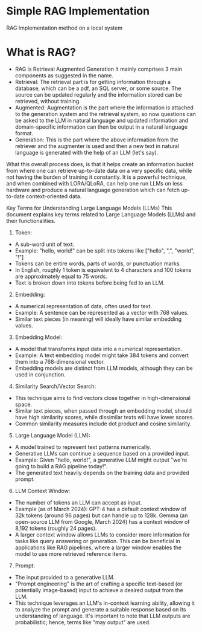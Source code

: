 # Simple RAG Implementation
RAG Implementation method on a local system

# What is RAG?
* RAG is Retrieval Augmented Generation
It mainly comprises 3 main components as suggested in the name.
* Retrieval: The retrieval part is for getting information through a database, which can be a pdf, an SQL server, or some source. The source can be updated regularly and the information stored can be retrieved, without training.
* Augmented: Augmentation is the part where the information is attached to the generation system and the retrieval system, so now questions can be asked to the LLM in natural language and updated information and domain-specific information can then be output in a natural language format.
* Generation: This is the part where the above information from the retriever and the augmenter is used and then a new text in natural language is generated with the help of an LLM (let's say).

What this overall process does, is that it helps create an information bucket from where one can retrieve up-to-date data on a very specific data, while not having the burden of training it constantly. It is a powerful technique, and when combined with LORA/QLoRA, can help one run LLMs on less hardware and produce a natural language generation which can fetch up-to-date context-oriented data. 

Key Terms for Understanding Large Language Models (LLMs)
This document explains key terms related to Large Language Models (LLMs) and their functionalities.

1. Token:
* A sub-word unit of text.
* Example: "hello, world!" can be split into tokens like ["hello", ",", "world", "!"]
* Tokens can be entire words, parts of words, or punctuation marks.
* In English, roughly 1 token is equivalent to 4 characters and 100 tokens are approximately equal to 75 words.
* Text is broken down into tokens before being fed to an LLM.

2. Embedding:
* A numerical representation of data, often used for text.
* Example: A sentence can be represented as a vector with 768 values.
* Similar text pieces (in meaning) will ideally have similar embedding values.

3. Embedding Model:
* A model that transforms input data into a numerical representation.
* Example: A text embedding model might take 384 tokens and convert them into a 768-dimensional vector.
* Embedding models are distinct from LLM models, although they can be used in conjunction.

4. Similarity Search/Vector Search:
* This technique aims to find vectors close together in high-dimensional space.
* Similar text pieces, when passed through an embedding model, should have high similarity scores, while dissimilar texts will have lower scores.
* Common similarity measures include dot product and cosine similarity.

5. Large Language Model (LLM):
* A model trained to represent text patterns numerically.
* Generative LLMs can continue a sequence based on a provided input.
* Example: Given "hello, world!", a generative LLM might output "we're going to build a RAG pipeline today!".
* The generated text heavily depends on the training data and provided prompt.

6. LLM Context Window:
* The number of tokens an LLM can accept as input.
* Example (as of March 2024): GPT-4 has a default context window of 32k tokens (around 96 pages) but can handle up to 128k. Gemma (an open-source LLM from Google, March 2024) has a context window of 8,192 tokens (roughly 24 pages).
* A larger context window allows LLMs to consider more information for tasks like query answering or generation. This can be beneficial in applications like RAG pipelines, where a larger window enables the model to use more retrieved reference items.

7. Prompt:
* The input provided to a generative LLM.
* "Prompt engineering" is the art of crafting a specific text-based (or potentially image-based) input to achieve a desired output from the LLM.
* This technique leverages an LLM's in-context learning ability, allowing it to analyze the prompt and generate a suitable response based on its understanding of language. It's important to note that LLM outputs are probabilistic; hence, terms like "may output" are used.
